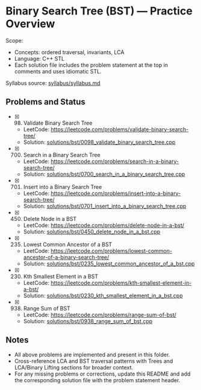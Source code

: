 # Binary Search Tree (BST) — Practice Overview

Scope:
- Concepts: ordered traversal, invariants, LCA
- Language: C++ STL
- Each solution file includes the problem statement at the top in comments and uses idiomatic STL.

Syllabus source: [syllabus/syllabus.md](../../syllabus/syllabus.md)

## Problems and Status

- [x] 98. Validate Binary Search Tree
  - LeetCode: https://leetcode.com/problems/validate-binary-search-tree/
  - Solution: [solutions/bst/0098_validate_binary_search_tree.cpp](./0098_validate_binary_search_tree.cpp)
- [x] 700. Search in a Binary Search Tree
  - LeetCode: https://leetcode.com/problems/search-in-a-binary-search-tree/
  - Solution: [solutions/bst/0700_search_in_a_binary_search_tree.cpp](./0700_search_in_a_binary_search_tree.cpp)
- [x] 701. Insert into a Binary Search Tree
  - LeetCode: https://leetcode.com/problems/insert-into-a-binary-search-tree/
  - Solution: [solutions/bst/0701_insert_into_a_binary_search_tree.cpp](./0701_insert_into_a_binary_search_tree.cpp)
- [x] 450. Delete Node in a BST
  - LeetCode: https://leetcode.com/problems/delete-node-in-a-bst/
  - Solution: [solutions/bst/0450_delete_node_in_a_bst.cpp](./0450_delete_node_in_a_bst.cpp)
- [x] 235. Lowest Common Ancestor of a BST
  - LeetCode: https://leetcode.com/problems/lowest-common-ancestor-of-a-binary-search-tree/
  - Solution: [solutions/bst/0235_lowest_common_ancestor_of_a_bst.cpp](./0235_lowest_common_ancestor_of_a_bst.cpp)
- [x] 230. Kth Smallest Element in a BST
  - LeetCode: https://leetcode.com/problems/kth-smallest-element-in-a-bst/
  - Solution: [solutions/bst/0230_kth_smallest_element_in_a_bst.cpp](./0230_kth_smallest_element_in_a_bst.cpp)
- [x] 938. Range Sum of BST
  - LeetCode: https://leetcode.com/problems/range-sum-of-bst/
  - Solution: [solutions/bst/0938_range_sum_of_bst.cpp](./0938_range_sum_of_bst.cpp)

## Notes

- All above problems are implemented and present in this folder.
- Cross-reference LCA and BST traversal patterns with Trees and LCA/Binary Lifting sections for broader context.
- For any missing problems or corrections, update this README and add the corresponding solution file with the problem statement header.